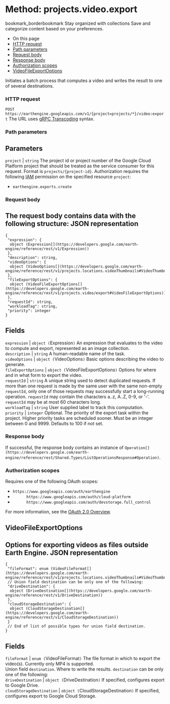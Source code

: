  
#  Method: projects.video.export 
bookmark_borderbookmark Stay organized with collections  Save and categorize content based on your preferences.
  * On this page
  * [HTTP request](https://developers.google.com/earth-engine/reference/rest/v1/projects.video/export#http-request)
  * [Path parameters](https://developers.google.com/earth-engine/reference/rest/v1/projects.video/export#path-parameters)
  * [Request body](https://developers.google.com/earth-engine/reference/rest/v1/projects.video/export#request-body)
  * [Response body](https://developers.google.com/earth-engine/reference/rest/v1/projects.video/export#response-body)
  * [Authorization scopes](https://developers.google.com/earth-engine/reference/rest/v1/projects.video/export#authorization-scopes)
  * [VideoFileExportOptions](https://developers.google.com/earth-engine/reference/rest/v1/projects.video/export#videofileexportoptions)


Initiates a batch process that computes a video and writes the result to one of several destinations.
### HTTP request
`POST https://earthengine.googleapis.com/v1/{project=projects/*}/video:export`
The URL uses [gRPC Transcoding](https://google.aip.dev/127) syntax.
### Path parameters
Parameters  
---  
`project` |  `string` The project id or project number of the Google Cloud Platform project that should be treated as the service consumer for this request. Format is `projects/{project-id}`. Authorization requires the following [IAM](https://cloud.google.com/iam/docs/) permission on the specified resource `project`:
  * `earthengine.exports.create`

  
### Request body
The request body contains data with the following structure:
JSON representation  
---  
```
{
 "expression": {
  object (Expression[](https://developers.google.com/earth-engine/reference/rest/v1/Expression))
 },
 "description": string,
 "videoOptions": {
  object (VideoOptions[](https://developers.google.com/earth-engine/reference/rest/v1/projects.locations.videoThumbnails#VideoThumbnail.VideoOptions))
 },
 "fileExportOptions": {
  object (VideoFileExportOptions[](https://developers.google.com/earth-engine/reference/rest/v1/projects.video/export#VideoFileExportOptions))
 },
 "requestId": string,
 "workloadTag": string,
 "priority": integer
}
```
  
Fields  
---  
`expression` |  `object (`Expression[](https://developers.google.com/earth-engine/reference/rest/v1/Expression)`)` An expression that evaluates to the video to compute and export, represented as an image collection.  
`description` |  `string` A human-readable name of the task.  
`videoOptions` |  `object (`VideoOptions[](https://developers.google.com/earth-engine/reference/rest/v1/projects.locations.videoThumbnails#VideoThumbnail.VideoOptions)`)` Basic options describing the video to generate.  
`fileExportOptions` |  `object (`VideoFileExportOptions[](https://developers.google.com/earth-engine/reference/rest/v1/projects.video/export#VideoFileExportOptions)`)` Options for where and in what form to export the video.  
`requestId` |  `string` A unique string used to detect duplicated requests. If more than one request is made by the same user with the same non-empty `requestId`, only one of those requests may successfully start a long-running operation. `requestId` may contain the characters a..z, A..Z, 0-9, or '-'. `requestId` may be at most 60 characters long.  
`workloadTag` |  `string` User supplied label to track this computation.  
`priority` |  `integer` Optional. The priority of the export task within the project. Higher priority tasks are scheduled sooner. Must be an integer between 0 and 9999. Defaults to 100 if not set.  
### Response body
If successful, the response body contains an instance of `Operation[](https://developers.google.com/earth-engine/reference/rest/Shared.Types/ListOperationsResponse#Operation)`.
### Authorization scopes
Requires one of the following OAuth scopes:
  * `https://www.googleapis.com/auth/earthengine`
  * `      https://www.googleapis.com/auth/cloud-platform`
  * `      https://www.googleapis.com/auth/devstorage.full_control`


For more information, see the [OAuth 2.0 Overview](https://developers.google.com/identity/protocols/OAuth2).
## VideoFileExportOptions
Options for exporting videos as files outside Earth Engine.
JSON representation  
---  
```
{
 "fileFormat": enum (VideoFileFormat[](https://developers.google.com/earth-engine/reference/rest/v1/projects.locations.videoThumbnails#VideoThumbnail.VideoFileFormat)),
 // Union field destination can be only one of the following:
 "driveDestination": {
  object (DriveDestination[](https://developers.google.com/earth-engine/reference/rest/v1/DriveDestination))
 },
 "cloudStorageDestination": {
  object (CloudStorageDestination[](https://developers.google.com/earth-engine/reference/rest/v1/CloudStorageDestination))
 }
 // End of list of possible types for union field destination.
}
```
  
Fields  
---  
`fileFormat` |  `enum (`VideoFileFormat[](https://developers.google.com/earth-engine/reference/rest/v1/projects.locations.videoThumbnails#VideoThumbnail.VideoFileFormat)`)` The file format in which to export the video(s). Currently only MP4 is supported.  
Union field `destination`. Where to write the results. `destination` can be only one of the following:  
`driveDestination` |  `object (`DriveDestination[](https://developers.google.com/earth-engine/reference/rest/v1/DriveDestination)`)` If specified, configures export to Google Drive.  
`cloudStorageDestination` |  `object (`CloudStorageDestination[](https://developers.google.com/earth-engine/reference/rest/v1/CloudStorageDestination)`)` If specified, configures export to Google Cloud Storage.  
